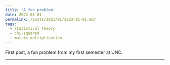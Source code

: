 ```yaml
---
title: 'A fun problem'
date: 2022-01-01
permalink: /posts/2021/01/2022-01-01.md/
tags:
  - statistical theory
  - chi-squared
  - matrix multiplication
---
```


First post, a fun problem from my first semester at UNC.

------
